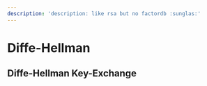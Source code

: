 ```yaml
---
description: 'description: like rsa but no factordb :sunglas:'
---
```


# Diffe-Hellman

## Diffe-Hellman Key-Exchange


